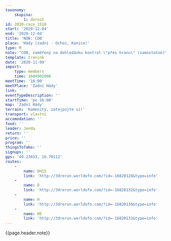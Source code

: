 ```yaml
---
taxonomy:
    skupina:
        1: dorost
id: 2020-race_1510
start: '2020-12-04'
end: '2020-12-04'
title: 'NOB: COB'
place: 'Hády (zadní - Ochoz, Kanice)'
type: M
note: "COB, zaměřený na dohledávku kontrol \"přes hranu\" (samostatně)\r\n* [mapy](https://drive.google.com/open?id=1WLTNuemzWXdDVGSKpqI08NLsgynoCMs_)\r\n* fáborky a reflexy se stahují v sobotu okolo oběda"
template: trenink
date: '2020-11-09'
import:
    type: members
    time: 1604902808
meetTime: '16:00'
meetPlace: 'Zadní Hády'
link: ''
eventTypeDescription: ''
startTime: 'po 16:00'
map: 'Zadní Hády'
terrain: 'Kamenitý, zatejpujte si!'
transport: vlastní
accomodation: ''
food: ''
leader: Jenda
return: ''
price: ''
program: ''
thingsToTake: ''
signups: ''
gps: '49.23033, 16.70112'
routes:
    -
        name: DH15
        link: 'http://3drerun.worldofo.com/?id=-16820128&type=info'
    -
        name: D
        link: 'http://3drerun.worldofo.com/?id=-16820132&type=info'
    -
        name: H
        link: 'http://3drerun.worldofo.com/?id=-16820130&type=info'
    -
        name: HE
        link: 'http://3drerun.worldofo.com/?id=-16820131&type=info'
---
```


{{page.header.note}}
